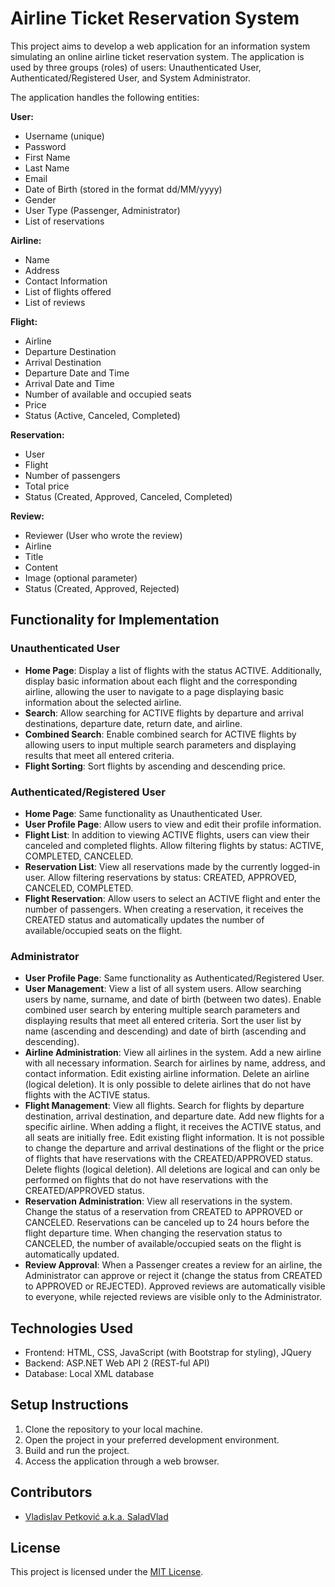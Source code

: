 # Airline Ticket Reservation System

This project aims to develop a web application for an information system simulating an online airline ticket reservation system. The application is used by three groups (roles) of users: Unauthenticated User, Authenticated/Registered User, and System Administrator.

The application handles the following entities:

**User:**
- Username (unique)
- Password
- First Name
- Last Name
- Email
- Date of Birth (stored in the format dd/MM/yyyy)
- Gender
- User Type (Passenger, Administrator)
- List of reservations

**Airline:**
- Name
- Address
- Contact Information
- List of flights offered
- List of reviews

**Flight:**
- Airline
- Departure Destination
- Arrival Destination
- Departure Date and Time
- Arrival Date and Time
- Number of available and occupied seats
- Price
- Status (Active, Canceled, Completed)

**Reservation:**
- User
- Flight
- Number of passengers
- Total price
- Status (Created, Approved, Canceled, Completed)

**Review:**
- Reviewer (User who wrote the review)
- Airline
- Title
- Content
- Image (optional parameter)
- Status (Created, Approved, Rejected)

## Functionality for Implementation

### Unauthenticated User
- **Home Page**: Display a list of flights with the status ACTIVE. Additionally, display basic information about each flight and the corresponding airline, allowing the user to navigate to a page displaying basic information about the selected airline.
- **Search**: Allow searching for ACTIVE flights by departure and arrival destinations, departure date, return date, and airline.
- **Combined Search**: Enable combined search for ACTIVE flights by allowing users to input multiple search parameters and displaying results that meet all entered criteria.
- **Flight Sorting**: Sort flights by ascending and descending price.

### Authenticated/Registered User
- **Home Page**: Same functionality as Unauthenticated User.
- **User Profile Page**: Allow users to view and edit their profile information.
- **Flight List**: In addition to viewing ACTIVE flights, users can view their canceled and completed flights. Allow filtering flights by status: ACTIVE, COMPLETED, CANCELED.
- **Reservation List**: View all reservations made by the currently logged-in user. Allow filtering reservations by status: CREATED, APPROVED, CANCELED, COMPLETED.
- **Flight Reservation**: Allow users to select an ACTIVE flight and enter the number of passengers. When creating a reservation, it receives the CREATED status and automatically updates the number of available/occupied seats on the flight.

### Administrator
- **User Profile Page**: Same functionality as Authenticated/Registered User.
- **User Management**: View a list of all system users. Allow searching users by name, surname, and date of birth (between two dates). Enable combined user search by entering multiple search parameters and displaying results that meet all entered criteria. Sort the user list by name (ascending and descending) and date of birth (ascending and descending).
- **Airline Administration**: View all airlines in the system. Add a new airline with all necessary information. Search for airlines by name, address, and contact information. Edit existing airline information. Delete an airline (logical deletion). It is only possible to delete airlines that do not have flights with the ACTIVE status.
- **Flight Management**: View all flights. Search for flights by departure destination, arrival destination, and departure date. Add new flights for a specific airline. When adding a flight, it receives the ACTIVE status, and all seats are initially free. Edit existing flight information. It is not possible to change the departure and arrival destinations of the flight or the price of flights that have reservations with the CREATED/APPROVED status. Delete flights (logical deletion). All deletions are logical and can only be performed on flights that do not have reservations with the CREATED/APPROVED status.
- **Reservation Administration**: View all reservations in the system. Change the status of a reservation from CREATED to APPROVED or CANCELED. Reservations can be canceled up to 24 hours before the flight departure time. When changing the reservation status to CANCELED, the number of available/occupied seats on the flight is automatically updated.
- **Review Approval**: When a Passenger creates a review for an airline, the Administrator can approve or reject it (change the status from CREATED to APPROVED or REJECTED). Approved reviews are automatically visible to everyone, while rejected reviews are visible only to the Administrator.

## Technologies Used
- Frontend: HTML, CSS, JavaScript (with Bootstrap for styling), JQuery
- Backend: ASP.NET Web API 2 (REST-ful API)
- Database: Local XML database

## Setup Instructions
1. Clone the repository to your local machine.
2. Open the project in your preferred development environment.
3. Build and run the project.
4. Access the application through a web browser.

## Contributors
- [Vladislav Petković a.k.a. SaladVlad](https://github.com/SaladVlad)

## License
This project is licensed under the [MIT License](LICENSE).
